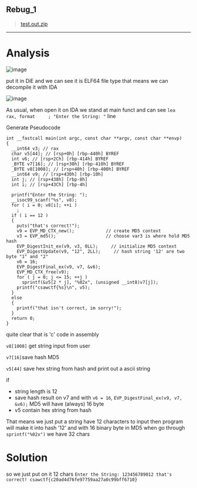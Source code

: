 ## Rebug_1
> [test.out.zip](https://github.com/user-attachments/files/20632293/test.out.zip)

---

# Analysis

![image](https://github.com/user-attachments/assets/bcd0aa93-a9fe-412a-9ea4-f7c19ede951b)

put it in DiE and we can see it is ELF64 file type that means we can decompile it with IDA

![image](https://github.com/user-attachments/assets/959d0ae0-3729-4187-b7aa-6f313faa06f3)

As usual, when open it on IDA we stand at main funct and can see `lea     rax, format     ; "Enter the String: "` line

Generate Pseudocode
```
int __fastcall main(int argc, const char **argv, const char **envp)
{
  __int64 v3; // rax
  char v5[44]; // [rsp+0h] [rbp-440h] BYREF
  int v6; // [rsp+2Ch] [rbp-414h] BYREF
  _BYTE v7[16]; // [rsp+30h] [rbp-410h] BYREF
  _BYTE v8[1008]; // [rsp+40h] [rbp-400h] BYREF
  __int64 v9; // [rsp+430h] [rbp-10h]
  int j; // [rsp+438h] [rbp-8h]
  int i; // [rsp+43Ch] [rbp-4h]

  printf("Enter the String: ");
  __isoc99_scanf("%s", v8);
  for ( i = 0; v8[i]; ++i )
    ;
  if ( i == 12 )
  {
    puts("that's correct!");
    v9 = EVP_MD_CTX_new();            // create MD5 context
    v3 = EVP_md5();                   // choose var3 is where hold MD5 hash
    EVP_DigestInit_ex(v9, v3, 0LL);     // initialize MD5 context
    EVP_DigestUpdate(v9, "12", 2LL);     // hash string '12' are two byte "1" and "2"
    v6 = 16;
    EVP_DigestFinal_ex(v9, v7, &v6);
    EVP_MD_CTX_free(v9);
    for ( j = 0; j <= 15; ++j )
      sprintf(&v5[2 * j], "%02x", (unsigned __int8)v7[j]);   
    printf("csawctf{%s}\n", v5);
  }
  else
  {
    printf("that isn't correct, im sorry!");
  }
  return 0;
}
```
quite clear that is 'c' code in assembly

`v8[1008]` get string input from user

`v7[16]`save hash MD5

`v5[44]` save hex string from hash and print out a ascii string 

if 
- string length is 12
- save hash result on v7 and with `v6 = 16`, `EVP_DigestFinal_ex(v9, v7, &v6);` MD5 will have (always) 16 byte
- v5 contain hex string from hash 

That means we just put a string have 12 characters to input then program will make it into hash '12' and with 16 binary byte in MD5 when go through `sprintf("%02x")` we have 32 chars

# Solution 

so we just put on it 12 chars 
`Enter the String: 123456789012
that's correct!
csawctf{c20ad4d76fe97759aa27a0c99bff6710}`
